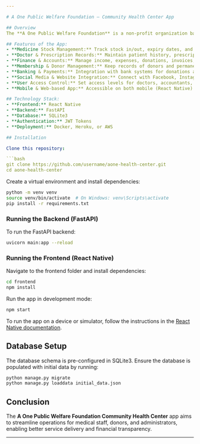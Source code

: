 ```yaml
---

# A One Public Welfare Foundation – Community Health Center App

## Overview
The **A One Public Welfare Foundation** is a non-profit organization based in Edenvale, South Africa, with the goal of providing accessible, affordable healthcare services to underserved communities. The Foundation operates a Community Health Center offering general medical consultations, basic medications, and preventative care.

## Features of the App:
- **Medicine Stock Management:** Track stock in/out, expiry dates, and supplier details.
- **Doctor & Prescription Records:** Maintain patient history, prescriptions, and treatment details.
- **Finance & Accounts:** Manage income, expenses, donations, invoices, and generate reports.
- **Membership & Donor Management:** Keep records of donors and permanent members.
- **Banking & Payments:** Integration with bank systems for donations and expense tracking.
- **Social Media & Website Integration:** Connect with Facebook, Instagram, TikTok, and X.
- **User Access Control:** Set access levels for doctors, accountants, and members.
- **Mobile & Web-based App:** Accessible on both mobile (React Native) and web (React).

## Technology Stack:
- **Frontend:** React Native
- **Backend:** FastAPI
- **Database:** SQLite3
- **Authentication:** JWT Tokens
- **Deployment:** Docker, Heroku, or AWS

## Installation

Clone this repository:

```bash
git clone https://github.com/username/aone-health-center.git
cd aone-health-center
```

Create a virtual environment and install dependencies:

```bash
python -m venv venv
source venv/bin/activate  # On Windows: venv\Scripts\activate
pip install -r requirements.txt
```

### Running the Backend (FastAPI)
To run the FastAPI backend:

```bash
uvicorn main:app --reload
```

### Running the Frontend (React Native)
Navigate to the frontend folder and install dependencies:

```bash
cd frontend
npm install
```

Run the app in development mode:

```bash
npm start
```

To run the app on a device or simulator, follow the instructions in the [React Native documentation](https://reactnative.dev/docs/environment-setup).

## Database Setup
The database schema is pre-configured in SQLite3. Ensure the database is populated with initial data by running:

```bash
python manage.py migrate
python manage.py loaddata initial_data.json
```

## Conclusion
The **A One Public Welfare Foundation Community Health Center** app aims to streamline operations for medical staff, donors, and administrators, enabling better service delivery and financial transparency.

---
```


